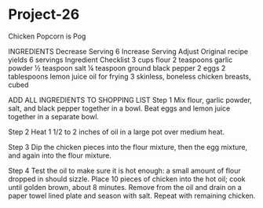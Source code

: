# Project-26
Chicken Popcorn is Pog

INGREDIENTS
Decrease Serving
6
Increase Serving
Adjust
Original recipe yields 6 servings
Ingredient Checklist
3 cups flour
2 teaspoons garlic powder
½ teaspoon salt
¼ teaspoon ground black pepper
2 eggs
2 tablespoons lemon juice
oil for frying
3 skinless, boneless chicken breasts, cubed

ADD ALL INGREDIENTS TO SHOPPING LIST 
Step 1
Mix flour, garlic powder, salt, and black pepper together in a bowl. Beat eggs and lemon juice together in a separate bowl.

Step 2
Heat 1 1/2 to 2 inches of oil in a large pot over medium heat.

Step 3
Dip the chicken pieces into the flour mixture, then the egg mixture, and again into the flour mixture.

Step 4
Test the oil to make sure it is hot enough: a small amount of flour dropped in should sizzle. Place 10 pieces of chicken into the hot oil; cook until golden brown, about 8 minutes. Remove from the oil and drain on a paper towel lined plate and season with salt. Repeat with remaining chicken.